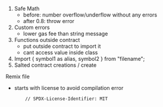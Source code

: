 1. Safe Math
    - before: number overflow/underflow without any errors 
    - after 0.8: throw error
2. Custom errors
    - lower gas fee than string message
3. Functions outside contract
    - put outside contract to import it
    - cant access value inside class
4. Import { symbol1 as alias, symbol2 } from "filename";
5. Salted contract creations / create


Remix file
- starts with license to avoid compilation error
    ```
        // SPDX-License-Identifier: MIT
    ```